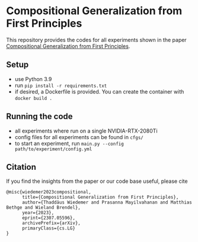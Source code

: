 # Compositional Generalization from First Principles
This repository provides the codes for all experiments shown in the paper [Compositional
Generalization from First Principles](https://arxiv.org/abs/2307.05596).

## Setup
- use Python 3.9
- run `pip install -r requirements.txt`
- if desired, a Dockerfile is provided. You can create the container with `docker build .`

## Running the code
- all experiments where run on a single NVIDIA-RTX-2080Ti
- config files for all experiments can be found in `cfgs/`
- to start an experiment, run `main.py --config path/to/experiment/config.yml`

## Citation
If you find the insights from the paper or our code base useful, please cite
```
@misc{wiedemer2023compositional,
      title={Compositional Generalization from First Principles}, 
      author={Thaddäus Wiedemer and Prasanna Mayilvahanan and Matthias Bethge and Wieland Brendel},
      year={2023},
      eprint={2307.05596},
      archivePrefix={arXiv},
      primaryClass={cs.LG}
}
```
